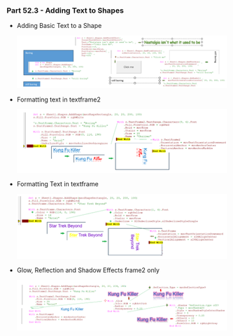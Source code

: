 ### Part 52.3 - Adding Text to Shapes

- Adding Basic Text to a Shape

  ![bstt](../images/bstt.PNG)

- Formatting text in textframe2

  ![fttr](../images/fttr.PNG)

- Formatting Text in textframe

  ![attr](../images/attr.PNG)

- Glow, Reflection and Shadow Effects frame2 only

    ![tfgr](../images/tfgr.PNG)

    


  

  

